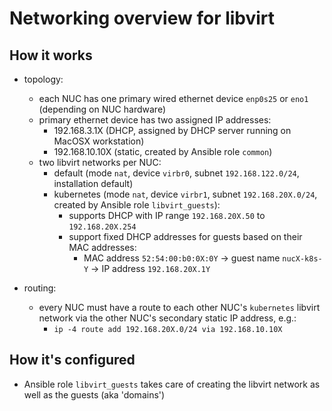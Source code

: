 # Networking overview for libvirt

## How it works

- topology:
  - each NUC has one primary wired ethernet device `enp0s25` or `eno1` (depending on NUC hardware)
  - primary ethernet device has two assigned IP addresses:
    - 192.168.3.1X (DHCP, assigned by DHCP server running on MacOSX workstation)
    - 192.168.10.10X (static, created by Ansible role `common`)
  - two libvirt networks per NUC:
    - default (mode `nat`, device `virbr0`, subnet `192.168.122.0/24`, installation default)
    - kubernetes (mode `nat`, device `virbr1`, subnet `192.168.20X.0/24`, created by Ansible role `libvirt_guests`):
      - supports DHCP with IP range `192.168.20X.50` to `192.168.20X.254`
      - support fixed DHCP addresses for guests based on their MAC addresses:
        - MAC address `52:54:00:b0:0X:0Y` -> guest name `nucX-k8s-Y` -> IP address `192.168.20X.1Y`

- routing:
  - every NUC must have a route to each other NUC's `kubernetes` libvirt network via the other NUC's secondary static IP address, e.g.:
    - `ip -4 route add 192.168.20X.0/24 via 192.168.10.10X`

## How it's configured

- Ansible role `libvirt_guests` takes care of creating the libvirt network as well as the guests (aka 'domains')
